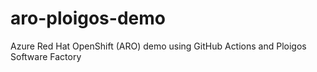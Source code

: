 # aro-ploigos-demo
Azure Red Hat OpenShift (ARO) demo using GitHub Actions and Ploigos Software Factory
